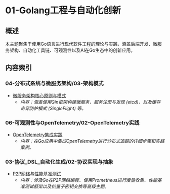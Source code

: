 ﻿# 01-Golang工程与自动化创新

## 概述

本主题聚焦于使用Go语言进行现代软件工程的理论与实践，涵盖后端开发、微服务架构、自动化工具链、可观测性以及AI在Go生态中的创新应用。

## 内容索引

### 04-分布式系统与微服务架构/03-架构模式

- [微服务架构核心原则与模式](../../04-分布式系统与微服务架构/03-架构模式/01-微服务架构核心原则与模式.md)
  - *内容：涵盖使用Gin框架构建微服务，服务注册与发现 (etcd)，以及缓存击穿防护模式 (SingleFlight) 等。*

### 06-可观测性与OpenTelemetry/02-OpenTelemetry实践

- [OpenTelemetry集成实践](../../06-可观测性与OpenTelemetry/02-OpenTelemetry实践/01-OpenTelemetry集成实践.md)
  - *内容：在Go应用中集成OpenTelemetry进行分布式追踪的详细步骤和实践案例。*

### 03-协议_DSL_自动化生成/02-协议实现与抽象

- [P2P网络与性能基准测试](../../03-协议_DSL_自动化生成/02-协议实现与抽象/01-Rust中的协议处理器与适配器模式.md)
  - *内容：涉及Go在P2P网络编程、使用Prometheus进行度量收集、性能基准测试框架以及抗量子密钥交换等高级主题。*
